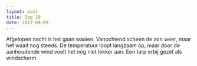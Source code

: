 ```yaml
---
layout: post
title: Dag 10
date: 2017-09-09
---
```


Afgelopen nacht is het gaan waaien. Vanochtend scheen de zon weer, maar het waait nog steeds. De temperatuur loopt langzaam op, maar door de aanhoudende wind voelt het nog niet lekker aan. Een tarp erbij gezet als windscherm. <br>